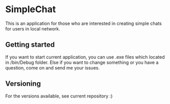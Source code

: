 # SimpleChat
This is an application for those who are interested in creating simple chats for users in local network.
## Getting started
If you want to start current application, you can use .exe files which located in /bin/Debug folder.
Else if you want to change something or you have a question, come on and send me your issues.
## Versioning
For the versions available, see current repository :)